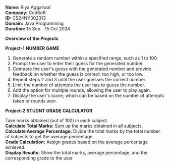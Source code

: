 **Name:** Riya Aggarwal<br>
**Company:** CodSoft<br>
**ID:** CS24NY302313<br>
**Domain:** Java Programming<br>
**Duration:** 15 Sep - 15 Oct 2024

 **Overview of the Projects**<br>
 
 **Project-1** 
 **NUMBER GAME**
1. Generate a random number within a specified range, such as 1 to 100.
2. Prompt the user to enter their guess for the generated number.
3. Compare the user's guess with the generated number and provide feedback on whether the guess
is correct, too high, or too low.
4. Repeat steps 2 and 3 until the user guesses the correct number.
5. Limit the number of attempts the user has to guess the number.
6. Add the option for multiple rounds, allowing the user to play again.
7. Display the user's score, which can be based on the number of attempts taken or rounds won.

 **Project-2** 
 **STUDNT GRADE CALCULATOR** <br>
 
Take marks obtained (out of 100) in each subject.<br>
**Calculate Total Marks:** Sum up the marks obtained in all subjects.<br>
**Calculate Average Percentage:** Divide the total marks by the total number of subjects to get the
average percentage.<br>
**Grade Calculation:** Assign grades based on the average percentage achieved.<br>
**Display Results:** Show the total marks, average percentage, and the corresponding grade to the user
